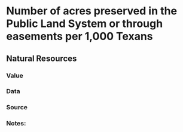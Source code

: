 # Number of acres preserved in the Public Land System or through easements per 1,000 Texans

## Natural Resources

### Value

### Data

### Source

### Notes: